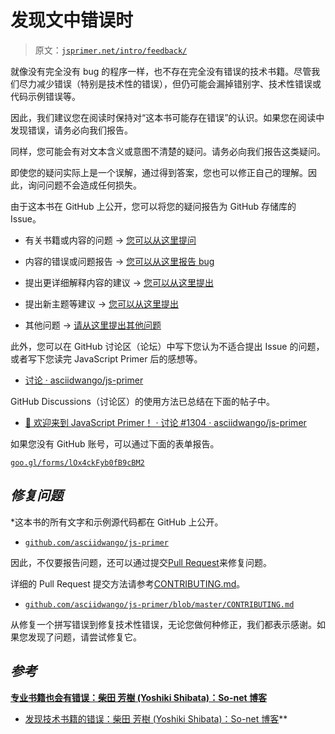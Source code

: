 # 发现文中错误时

> 原文：[`jsprimer.net/intro/feedback/`](https://jsprimer.net/intro/feedback/)

就像没有完全没有 bug 的程序一样，也不存在完全没有错误的技术书籍。尽管我们尽力减少错误（特别是技术性的错误），但仍可能会漏掉错别字、技术性错误或代码示例错误等。

因此，我们建议您在阅读时保持对“这本书可能存在错误”的认识。如果您在阅读中发现错误，请务必向我们报告。

同样，您可能会有对文本含义或意图不清楚的疑问。请务必向我们报告这类疑问。

即使您的疑问实际上是一个误解，通过得到答案，您也可以修正自己的理解。因此，询问问题不会造成任何损失。

由于这本书在 GitHub 上公开，您可以将您的疑问报告为 GitHub 存储库的 Issue。

+   有关书籍或内容的问题 → [您可以从这里提问](https://github.com/asciidwango/js-primer/issues/new?template=question.md)

+   内容的错误或问题报告 → [您可以从这里报告 bug](https://github.com/asciidwango/js-primer/issues/new?template=bug_report.md)

+   提出更详细解释内容的建议 → [您可以从这里提出](https://github.com/asciidwango/js-primer/issues/new?template=feature_request.md)

+   提出新主题等建议 → [您可以从这里提出](https://github.com/asciidwango/js-primer/issues/new?template=feature_request.md)

+   其他问题 → [请从这里提出其他问题](https://github.com/asciidwango/js-primer/issues/new?template=other.md)

此外，您可以在 GitHub 讨论区（论坛）中写下您认为不适合提出 Issue 的问题，或者写下您读完 JavaScript Primer 后的感想等。

+   [讨论 · asciidwango/js-primer](https://github.com/asciidwango/js-primer/discussions)

GitHub Discussions（讨论区）的使用方法已总结在下面的帖子中。

+   [👋 欢迎来到 JavaScript Primer！ · 讨论 #1304 · asciidwango/js-primer](https://github.com/asciidwango/js-primer/discussions/1304)

如果您没有 GitHub 账号，可以通过下面的表单报告。

[`goo.gl/forms/lOx4ckFyb0fB9cBM2`](https://goo.gl/forms/lOx4ckFyb0fB9cBM2)

## [](#pull-request)*修复问题*

*这本书的所有文字和示例源代码都在 GitHub 上公开。

+   [`github.com/asciidwango/js-primer`](https://github.com/asciidwango/js-primer)

因此，不仅要报告问题，还可以通过提交[Pull Request](https://help.github.com/articles/about-pull-requests/)来修复问题。

详细的 Pull Request 提交方法请参考[CONTRIBUTING.md](https://github.com/asciidwango/js-primer/blob/master/CONTRIBUTING.md)。

+   [`github.com/asciidwango/js-primer/blob/master/CONTRIBUTING.md`](https://github.com/asciidwango/js-primer/blob/master/CONTRIBUTING.md)

从修复一个拼写错误到修复技术性错误，无论您做何种修正，我们都表示感谢。如果您发现了问题，请尝试修复它。

## [](#reference)*参考*

**[专业书籍也会有错误：柴田 芳樹 (Yoshiki Shibata)：So-net 博客](https://yshibata.blog.ss-blog.jp/2015-12-23)**

+   [发现技术书籍的错误：柴田 芳樹 (Yoshiki Shibata)：So-net 博客](https://yshibata.blog.ss-blog.jp/2018-06-09)**
